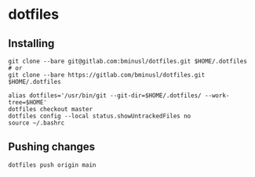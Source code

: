 # dotfiles

## Installing

```
git clone --bare git@gitlab.com:bminusl/dotfiles.git $HOME/.dotfiles
# or
git clone --bare https://gitlab.com/bminusl/dotfiles.git $HOME/.dotfiles

alias dotfiles='/usr/bin/git --git-dir=$HOME/.dotfiles/ --work-tree=$HOME'
dotfiles checkout master
dotfiles config --local status.showUntrackedFiles no
source ~/.bashrc
```

## Pushing changes

```
dotfiles push origin main
```
